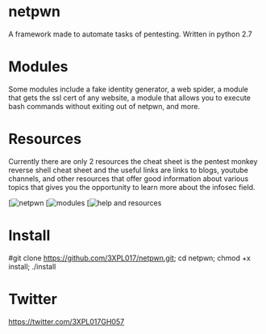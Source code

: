 # netpwn
A framework made to automate tasks of pentesting.
Written in python 2.7

# Modules
Some modules include a fake identity generator, a web spider,
a module that gets the ssl cert of any website, a module that
allows you to execute bash commands without exiting out of
netpwn, and more.

# Resources
Currently there are only 2 resources the cheat sheet is the
pentest monkey reverse shell cheat sheet and the useful links
are links to blogs, youtube channels, and other resources that
offer good information about various topics that gives you the
opportunity to learn more about the infosec field.

[![netpwn](https://github.com/3XPL017/netpwn/blob/master/images/netpwn.png)
[![modules](https://github.com/3XPL017/netpwn/blob/master/images/modules.png)
[![help and resources](https://github.com/3XPL017/netpwn/blob/master/images/resources.png)


# Install
#git clone https://github.com/3XPL017/netpwn.git; cd netpwn; chmod +x install; ./install

# Twitter
https://twitter.com/3XPL017GH057
